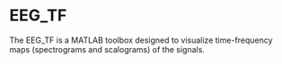 # EEG_TF
The EEG_TF is a MATLAB toolbox designed to visualize time-frequency maps (spectrograms and scalograms) of the signals.
